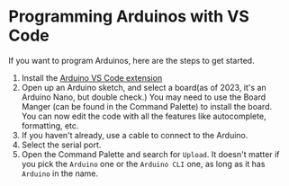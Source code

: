 # Programming Arduinos with VS Code

If you want to program Arduinos, here are the steps to get started.

1. Install the [Arduino VS Code extension](https://marketplace.visualstudio.com/items?itemName=vsciot-vscode.vscode-arduino)
2. Open up an Arduino sketch, and select a board(as of 2023, it's an Arduino Nano, but double check.) You may need to use the Board Manger (can be found in the Command Palette) to install the board.  
   You can now edit the code with all the features like autocomplete, formatting, etc.
3. If you haven't already, use a cable to connect to the Arduino.
4. Select the serial port.
5. Open the Command Palette and search for `Upload`. It doesn't matter if you pick the `Arduino` one or the `Arduino CLI` one, as long as it has `Arduino` in the name.
